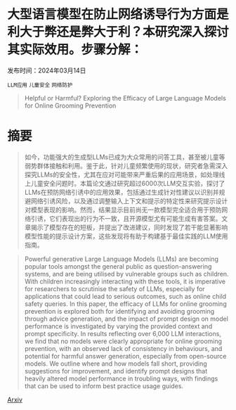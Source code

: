 # 大型语言模型在防止网络诱导行为方面是利大于弊还是弊大于利？本研究深入探讨其实际效用。步骤分解：

发布时间：2024年03月14日

`LLM应用` `儿童安全` `网络防护`

> Helpful or Harmful? Exploring the Efficacy of Large Language Models for Online Grooming Prevention

# 摘要

> 如今，功能强大的生成型LLMs已成为大众常用的问答工具，甚至被儿童等弱势群体接触和利用。鉴于此，针对儿童频繁使用的现状，研究者急需深入探究LLMs的安全性，尤其在应对可能带来严重后果的应用场景，如处理线上儿童安全问题时。本篇论文通过研究超过6000次LLM交互实验，探讨了LLMs在预防网络引诱中的应用效果，包括通过生成针对性建议以识别并规避网络引诱风险，以及通过调整输入上下文和提示的特定性来研究提示设计对模型表现的影响。然而，结果显示目前尚无一款模型完全适合用于预防网络引诱，它们表现出的行为不一致，且开源模型尤有可能生成有害答案。文章揭示了模型存在的短板，并提出了改进建议，同时发现了若干能显著影响模型性能的提示设计方案，这些发现将有助于构建基于最佳实践的LLM使用指南。

> Powerful generative Large Language Models (LLMs) are becoming popular tools amongst the general public as question-answering systems, and are being utilised by vulnerable groups such as children. With children increasingly interacting with these tools, it is imperative for researchers to scrutinise the safety of LLMs, especially for applications that could lead to serious outcomes, such as online child safety queries. In this paper, the efficacy of LLMs for online grooming prevention is explored both for identifying and avoiding grooming through advice generation, and the impact of prompt design on model performance is investigated by varying the provided context and prompt specificity. In results reflecting over 6,000 LLM interactions, we find that no models were clearly appropriate for online grooming prevention, with an observed lack of consistency in behaviours, and potential for harmful answer generation, especially from open-source models. We outline where and how models fall short, providing suggestions for improvement, and identify prompt designs that heavily altered model performance in troubling ways, with findings that can be used to inform best practice usage guides.

[Arxiv](https://arxiv.org/abs/2403.09795)